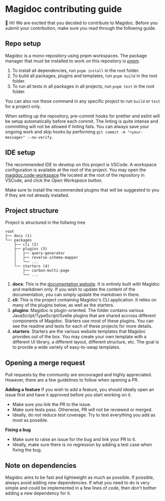 # Magidoc contributing guide
👋 Hi! We are excited that you decided to contribute to Magidoc. Before you submit your contribution, make sure you read through the following guide.

## Repo setup
Magidoc is a mono-repository using pnpm workspaces. The package manager that must be installed to work on this repository is [pnpm](https://pnpm.io/).

1. To install all dependencies, run `pnpm install` in the root folder. 
2. To build all packages, plugins and templates, run `pnpm build` in the root folder.
3. To run all tests in all packages in all projects, run `pnpm test` in the root folder. 

You can also run these command in any specific project to run `build` or `test` for a project only. 

When setting up the repository, pre-commit hooks for prettier and eslint will be setup automatically before each commit. The linting is quite intense and committing will not be allowed if linting fails. 
You can always save your ongoing work and skip hooks by performing `git commit -m "<your-message>" --no-verify`.

## IDE setup
The recommended IDE to develop on this project is VSCode. A workspace configuration is available at the root of the project. You may open the [magidoc.code-workspace](./magidoc.code-workspace) file located at the root of the repository in VSCode, and click the _Open Workspace_ button.

Make sure to install the recommended plugins that will be suggested to you if they are not already installed.

## Project structure
Project is structured in the follwing tree
```
root
├── docs (1)
└── packages
    ├── cli (2)
    ├── plugins (3)
    │   ├── query-generator
    │   ├── reverse-schema-mapper
    │   └── ...
    └── starters (4)
        ├── carbon-multi-page
        └── ...
```

1. **docs**: This is the [documentation website](https://magidoc.js.org). It is entirely built with Magidoc and markdown only. If you wish to update the content of the documentation, you can simply update the markdown in there. 
2. **cli**: This is the project containing Magidoc's CLI application. It relies on many of the plugins below, as well as the starters. 
3. **plugins**: Magidoc is plugin-oriented. The folder contains various JavaScript/TypeScript/Svelte plugins that are shared accross different components of Magidoc. Starters use most of these plugins. You can see the readme and tests for each of these projects for more details.
4. **starters**: Starters are the various website templates that Magidoc provides out of the box. You may create your own template with a different UI library, a different layout, different structure, etc. The goal is to provide a wide variety of easy-to-swap templates.

## Opening a merge request
Pull requests by the community are encouraged and highly appreciated. However, there are a few guidelines to follow when opening a PR. 

**Adding a feature**
If you wish to add a feature, you should ideally open an issue first and have it approved before you start working on it. 
- Make sure you link the PR to the issue.
- Make sure tests pass. Otherwise, PR will not be reviewed or merged.
- Ideally, do not reduce test coverage. Try to test everything you add as most as possible.

**Fixing a bug**
- Make sure to raise an issue for the bug and link your PR to it.
- Ideally, make sure there is no regression by adding a test case when fixing the bug.

## Note on dependencies
Magidoc aims to be fast and lightweight as much as possible. If possible, always avoid adding new dependencies. 
If what you need to do is very simple and could be implemented in a few lines of code, then don't bother adding a new dependency for it.


